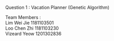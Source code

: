 Question 1 : Vacation Planner (Genetic Algorithm)

Team Members : <br>
Lim Wei Jie 1181103501 <br>
Loo Chen Zhi 1181103230 <br>
Vizeard Yeow 1201302836
